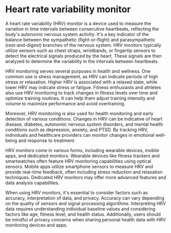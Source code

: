 # Heart rate variability monitor

A heart rate variability (HRV) monitor is a device used to measure the variation in time intervals between consecutive heartbeats, reflecting the body's autonomic nervous system activity. It's a key indicator of the balance between the sympathetic (fight-or-flight) and parasympathetic (rest-and-digest) branches of the nervous system. HRV monitors typically utilize sensors such as chest straps, wristbands, or fingertip sensors to detect the electrical signals produced by the heart. These signals are then analyzed to determine the variability in the intervals between heartbeats.

HRV monitoring serves several purposes in health and wellness. One common use is stress management, as HRV can indicate periods of high stress or relaxation. Higher HRV is associated with a relaxed state, while lower HRV may indicate stress or fatigue. Fitness enthusiasts and athletes also use HRV monitoring to track changes in fitness levels over time and optimize training routines. It can help them adjust training intensity and volume to maximize performance and avoid overtraining.

Moreover, HRV monitoring is also used for health monitoring and early detection of various conditions. Changes in HRV can be indicative of heart disease, diabetes, autonomic nervous system disorders, and mental health conditions such as depression, anxiety, and PTSD. By tracking HRV, individuals and healthcare providers can monitor changes in emotional well-being and response to treatment.

HRV monitors come in various forms, including wearable devices, mobile apps, and dedicated monitors. Wearable devices like fitness trackers and smartwatches often feature HRV monitoring capabilities using optical sensors. Mobile apps utilize smartphone sensors to measure HRV and provide real-time feedback, often including stress reduction and relaxation techniques. Dedicated HRV monitors may offer more advanced features and data analysis capabilities.

When using HRV monitors, it's essential to consider factors such as accuracy, interpretation of data, and privacy. Accuracy can vary depending on the quality of sensors and signal processing algorithms. Interpreting HRV data requires understanding individual baseline values and considering factors like age, fitness level, and health status. Additionally, users should be mindful of privacy concerns when sharing personal health data with HRV monitoring devices and apps.
